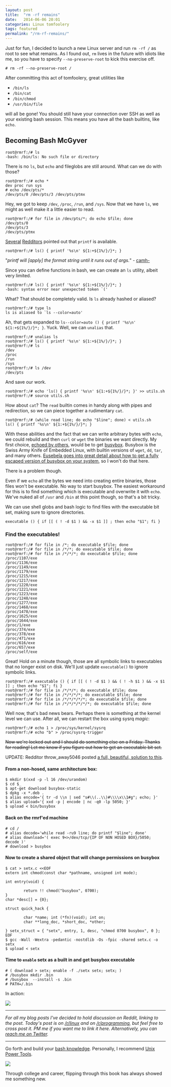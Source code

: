 ```yaml
---
layout: post
title:  "rm -rf remains"
date:   2014-06-06 20:01
categories: Linux tomfoolery
tags: featured
permalink: "/rm-rf-remains/"
---
```


Just for fun, I decided to launch a new Linux server and run `rm -rf /` as root to see what remains. As I found out, `rm` lives in the future with idiots like me, so you have to specify `--no-preserve-root` to kick this exercise off.

    # rm -rf --no-preserve-root /

After committing this act of tomfoolery, great utilities like

* `/bin/ls`
* `/bin/cat`
* `/bin/chmod`
* `/usr/bin/file`

will all be gone! You should still have your connection over SSH as well as your existing bash session. This means you have all the bash builtins, like `echo`. 

## Becoming Bash McGyver

```console
root@rmrf:/# ls
-bash: /bin/ls: No such file or directory
```

There is no `ls`, but `echo` and fileglobs are still around. What can we do with those?

```console
root@rmrf:/# echo *
dev proc run sys
# echo /dev/pts/*
/dev/pts/0 /dev/pts/3 /dev/pts/ptmx
```

Hey, we got to keep `/dev`, `/proc`, `/run`, and `/sys`.  Now that we have `ls`, we  might as well make it a little easier to read.

```console
root@rmrf:/# for file in /dev/pts/*; do echo $file; done
/dev/pts/0
/dev/pts/3
/dev/pts/ptmx
```

[Several](http://www.reddit.com/r/programming/comments/27j311/rm_rf_remains/ci1gc4i) [Redditors](http://www.reddit.com/r/programming/comments/27j311/rm_rf_remains/ci1gpli) pointed out that `printf` is available.

```console
root@rmrf:/# ls() { printf '%s\n' ${1:+${1%/}/}*; }
```

"*printf will [apply] the format string until it runs out of args.*" - [camh-](http://www.reddit.com/user/camh-)

Since you can define functions in bash, we can create an `ls` utility, albeit very limited.

```console
root@rmrf:/# ls() { printf '%s\n' ${1:+${1%/}/}*; }
-bash: syntax error near unexpected token `('
```

What? That should be completely valid. Is `ls` already hashed or aliased?

```console
root@rmrf:/# type ls
ls is aliased to `ls --color=auto'
```

Ah, that gets expanded to `ls--color=auto () { printf '%s\n' ${1:+${1%/}/}*; }`. Yuck. Well, we can `unalias` that.

```console
root@rmrf:/# unalias ls
root@rmrf:/# ls() { printf '%s\n' ${1:+${1%/}/}*; }
root@rmrf:/# ls
/dev
/proc
/run
/sys
root@rmrf:/# ls /dev
/dev/pts
```

And save our work.
```console
root@rmrf:/# echo 'ls() { printf '%s\n' ${1:+${1%/}/}*; }' >> utils.sh
root@rmrf:/# source utils.sh
```

How about `cat`? The `read` builtin comes in handy along with pipes and redirection, so we can piece together a rudimentary `cat`.

```console
root@rmrf:/# (while read line; do echo "$line"; done) < utils.sh
ls() { printf '%s\n' ${1:+${1%/}/}*; }
```

With these abilities and the fact that we can write arbitrary bytes with `echo`, we could rebuild and then `curl` or `wget` the binaries we want directly. My first choice, [echoed by others](http://eusebeia.dyndns.org/bashcp), would be to get [busybox](http://www.busybox.net/about.html). Busybox is the Swiss Army Knife of Embedded Linux, with builtin versions of `wget`, `dd`, `tar`, and many others. [Eusebeîa goes into great detail about how to get a fully escaped version of busybox on your system](http://eusebeia.dyndns.org/bashcp), so I won't do that here.

There is a problem though.

Even if we `echo` all the bytes we need into creating entire binaries, those files won't be executable. No way to start busybox. The easiest workaround for this is to find something which is executable and overwrite it with `echo`. We've nuked all of `/usr` and `/bin` at this point though, so that's a bit tricky.

We can use shell globs and bash logic to find files with the executable bit set, making sure to ignore directories.

```console
executable () { if [[ ( ! -d $1 ) && -x $1 ]] ; then echo "$1"; fi }
```

### Find the executables!

```console
root@rmrf:/# for file in /*; do executable $file; done
root@rmrf:/# for file in /*/*; do executable $file; done
root@rmrf:/# for file in /*/*/*; do executable $file; done
/proc/1107/exe
/proc/1136/exe
/proc/1149/exe
/proc/1179/exe
/proc/1215/exe
/proc/1217/exe
/proc/1220/exe
/proc/1221/exe
/proc/1223/exe
/proc/1248/exe
/proc/1277/exe
/proc/1468/exe
/proc/1478/exe
/proc/1625/exe
/proc/1644/exe
/proc/1/exe
/proc/374/exe
/proc/378/exe
/proc/471/exe
/proc/616/exe
/proc/657/exe
/proc/self/exe
```

Great! Hold on a minute though, those are all symbolic links to executables that no longer exist on disk. We'll just update `executable()` to ignore symbolic links.

```console
root@rmrf:/# executable () { if [[ ( ! -d $1 ) && ( ! -h $1 ) && -x $1 ]] ; then echo "$1"; fi }
root@rmrf:/# for file in /*/*/*; do executable $file; done
root@rmrf:/# for file in /*/*/*/*; do executable $file; done
root@rmrf:/# for file in /*/*/*/*/*; do executable $file; done
root@rmrf:/# for file in /*/*/*/*/*/*; do executable $file; done
```

Well now, that's bad news bears. Perhaps there is something at the kernel level we can use. After all, we can restart the box using sysrq *magic*:

```console
root@rmrf:/# echo 1 > /proc/sys/kernel/sysrq
root@rmrf:/# echo "b" > /proc/sysrq-trigger
```

~~Now we're locked out and I should do something else on a Friday. Thanks for reading! Let me know if you figure out how to get an executable bit set.~~

UPDATE: Redditor throw_away5046 posted [a full, beautiful, solution to this](http://www.reddit.com/r/linux/comments/27is0x/rm_rf_remains/ci199bk).

#### From a non-hosed, same architecture box:

```console
$ mkdir $(xxd -p -l 16 /dev/urandom)
$ cd $_
$ apt-get download busybox-static
$ dpkg -x *.deb .
$ alias encode='{ tr -d \\n | sed "s#\\(..\\)#\\\\x\\1#g"; echo; }'
$ alias upload='{ xxd -p | encode | nc -q0 -lp 5050; }'
$ upload < bin/busybox
```

#### Back on the rmrf'ed machine

```console
# cd /
# alias decode='while read -ru9 line; do printf "$line"; done'
# alias download='( exec 9<>/dev/tcp/{IP OF NON HOSED BOX}/5050; decode )'
# download > busybox
```

#### Now to create a shared object that will change permissions on busybox

```console
$ cat > setx.c <<EOF
extern int chmod(const char *pathname, unsigned int mode);

int entry(void) {

        return !! chmod("busybox", 0700);
}
char *desc[] = {0};

struct quick_hack {

        char *name; int (*fn)(void); int on;
        char **long_doc, *short_doc, *other;

} setx_struct = { "setx", entry, 1, desc, "chmod 0700 busybox", 0 };
EOF
$ gcc -Wall -Wextra -pedantic -nostdlib -Os -fpic -shared setx.c -o setx
$ upload < setx
```

#### Time to `enable` setx as a built in and get busybox executable
```console
# ( download > setx; enable -f ./setx setx; setx; )
# /busybox mkdir .bin
# /busybox  --install -s .bin
# PATH=/.bin
```

In action:

[![](https://d23f6h5jpj26xu.cloudfront.net/wwijp23ztne0tw_small.gif)](http://img.svbtle.com/wwijp23ztne0tw.gif)

---------

*For all my blog posts I've decided to hold discussion on Reddit, linking to the post. Today's post is on [/r/linux](http://www.reddit.com/r/linux/comments/27is0x/rm_rf_remains/) and on [/r/programming](http://www.reddit.com/r/programming/comments/27j311/rm_rf_remains/), but feel free to cross post it. PM me if you want me to link it here. Alternatively, you can [reach me on Twitter](https://twitter.com/rgbkrk).*

-------------

Go forth and build your <a target="_blank" href="http://www.amazon.com/s/?_encoding=UTF8&camp=1789&creative=390957&keywords=bash&linkCode=ur2&qid=1402239800&rh=n%3A283155%2Ck%3Abash&sort=relevancerank&tag=lamops-20&linkId=OXSOLI7W574KTESZ">bash knowledge</a>. Personally, I recommend <a href="http://www.amazon.com/gp/product/0596003307/ref=as_li_tl?ie=UTF8&camp=1789&creative=390957&creativeASIN=0596003307&linkCode=as2&tag=lamops-20">Unix Power Tools</a>.

<a href="http://www.amazon.com/gp/product/0596003307/ref=as_li_tl?ie=UTF8&camp=1789&creative=390957&creativeASIN=0596003307&linkCode=as2&tag=lamops-20"><img border="0" src="http://ws-na.amazon-adsystem.com/widgets/q?_encoding=UTF8&ASIN=0596003307&Format=_SL160_&ID=AsinImage&MarketPlace=US&ServiceVersion=20070822&WS=1&tag=lamops-20" style="display:block; margin-left:auto; margin-right:auto"></a>

Through college and career, flipping through this book has always showed me something new.


<img src="https://ir-na.amazon-adsystem.com/e/ir?t=lamops-20&l=as2&o=1&a=0596003307" width="1" height="1" border="0" style="border:none !important; margin:0px !important;" />
<img src="https://ir-na.amazon-adsystem.com/e/ir?t=lamops-20&l=ur2&o=1" width="1" height="1" border="0" style="border:none !important; margin:0px !important;" />

